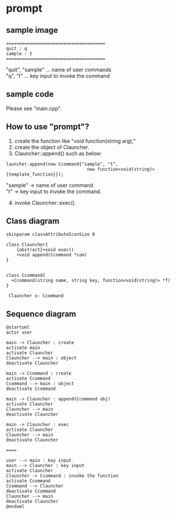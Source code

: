 # prompt

## sample image
```
======================================
quit : q
sample : t
======================================
```
"quit", "sample" ... name of user commands  
"q", "t" ... key input to invoke the command

## sample code
Please see "main.cpp".

## How to use "prompt"?

1. create the function like "void function(string arg);"
2. create the object of Clauncher.
3. Clauncher::append() such as below:
```
launcher.append(new Ccommand{"sample", "t",
                               new function<void(string)>{template_function}});
```
"sample" -> name of user command.  
"t" -> key input to invoke the command.

4. invoke Clauncher::exec().

## Class diagram
```plantuml
skinparam classAttributeIconSize 0

class Clauncher{
    {abstract}+void exec()
    +void append(Ccommand *com)
}


class Ccommand{
  +Ccommand(string name, string key, function<void(string)> *f)
}

 Clauncher o- Ccommand
```

## Sequence diagram
```puml
@startuml
actor user

main -> Clauncher : create
activate main
activate Clauncher
Clauncher --> main : object
deactivate Clauncher

main -> Ccommand : create
activate Ccommand
Ccommand --> main : object
deactivate Ccommand

main -> Clauncher : append(Ccommand obj)
activate Clauncher
Clauncher --> main
deactivate Clauncher

main -> Clauncher : exec
activate Clauncher
Clauncher --> main
deactivate Clauncher

====

user --> main : key input
main --> Clauncher : key input
activate Clauncher
Clauncher -> Ccommand : invoke the function
activate Ccommand
Ccommand --> Clauncher
deactivate Ccommand
Clauncher --> main
deactivate Clauncher
@enduml
```
